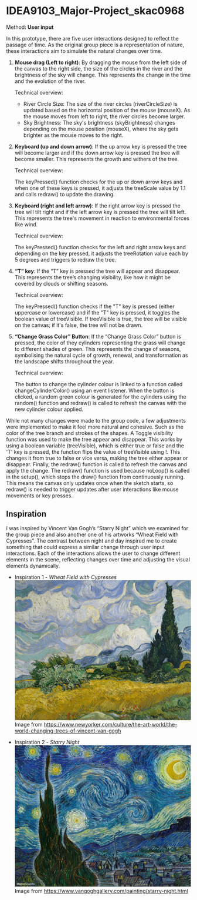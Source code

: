 # IDEA9103_Major-Project_skac0968

Method: **User input**

In this prototype, there are five user interactions designed to reflect the passage of time. As the original group piece is a representation of nature, these interactions aim to simulate the natural changes over time.

1. **Mouse drag (Left to right)**: By dragging the mouse from the left side of the canvas to the right side, the size of the circles in the river and the brightness of the sky will change. This represents the change in the time and the evolution of the river. 
   
   Technical overview: 
    - River Circle Size: The size of the river circles (riverCircleSize) is updated based on the horizontal position of the mouse (mouseX). As the mouse moves from left to right, the river circles become larger.
    - Sky Brightness: The sky's brightness (skyBrightness) changes depending on the mouse position (mouseX), where the sky gets brighter as the mouse moves to the right.

2. **Keyboard (up and down arrow)**: If the up arrow key is pressed the tree will become larger and if the down arrow key is pressed the tree will become smaller. This represents the growth and withers of the tree. 

    Technical overview:

    The keyPressed() function checks for the up or down arrow keys and when one of these keys is pressed, it adjusts the treeScale value by 1.1 and calls redraw() to update the drawing.

3. **Keyboard (right and left arrow)**: If the right arrow key is pressed the tree will tilt right and if the left arrow key is pressed the tree will tilt left. This represents the tree's movement in reaction to environmental forces like wind.
    
    Technical overview:

    The keyPressed() function checks for the left and right arrow keys and depending on the key pressed, it adjusts the treeRotation value each by 5 degrees and triggers to redraw the tree.

4. **“T” key**:  If the “T” key is pressed the tree will appear and disappear. This represents the tree’s changing visibility, like how it might be covered by clouds or shifting seasons. 

    Technical overview:

    The keyPressed() function checks if the "T" key is pressed (either uppercase or lowercase) and if the "T" key is pressed, it toggles the boolean value of treeVisible. If treeVisible is true, the tree will be visible on the canvas; if it's false, the tree will not be drawn.

5. **“Change Grass Color” Button**: If the “Change Grass Color” button is pressed, the color of they cylinders representing the grass will change to different shades of green. This represents the change of seasons, symbolising the natural cycle of growth, renewal, and transformation as the landscape shifts throughout the year.

	Technical overview:

    The button to change the cylinder colour is linked to a function called changeCylinderColor() using an event listener. When the button is clicked, a random green colour is generated for the cylinders using the random() function and redraw() is called to refresh the canvas with the new cylinder colour applied.

While not many changes were made to the group code, a few adjustments were implemented to make it feel more natural and cohesive. Such as the color of the tree branch and strokes of the shapes. A Toggle visibility function was used to make the tree appear and disappear. This works by using a boolean variable (treeVisible), which is either true or false and the 'T' key is pressed, the function flips the value of treeVisible using !. This changes it from true to false or vice versa, making the tree either appear or disappear. Finally, the redraw() function is called to refresh the canvas and apply the change. The redraw() function is used because noLoop() is called in the setup(), which stops the draw() function from continuously running. This means the canvas only updates once when the sketch starts, so redraw() is needed to trigger updates after user interactions like mouse movements or key presses.

## **Inspiration**
I was inspired by Vincent Van Gogh’s “Starry Night” which we examined for the group piece and also another one of his artworks “Wheat Field with Cypresses”. The contrast between night and day inspired me to create something that could express a similar change through user input interactions. Each of the interactions allows the user to change different elements in the scene, reflecting changes over time and adjusting the visual elements dynamically.

- Inspiration 1 - *Wheat Field with Cypresses*
![Image1](Images/V.V_Wheat.webp)
    Image from https://www.newyorker.com/culture/the-art-world/the-world-changing-trees-of-vincent-van-gogh 

- Inspiration 2 - *Starry Night*
![Image2](Images/The_Starry_Night.webp)
    Image from https://www.vangoghgallery.com/painting/starry-night.html
